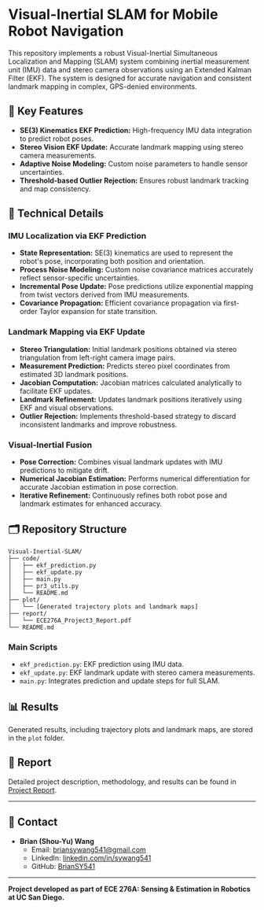 # Visual-Inertial SLAM for Mobile Robot Navigation

This repository implements a robust Visual-Inertial Simultaneous Localization and Mapping (SLAM) system combining inertial measurement unit (IMU) data and stereo camera observations using an Extended Kalman Filter (EKF). The system is designed for accurate navigation and consistent landmark mapping in complex, GPS-denied environments.

## 🌟 Key Features
- **SE(3) Kinematics EKF Prediction:** High-frequency IMU data integration to predict robot poses.
- **Stereo Vision EKF Update:** Accurate landmark mapping using stereo camera measurements.
- **Adaptive Noise Modeling:** Custom noise parameters to handle sensor uncertainties.
- **Threshold-based Outlier Rejection:** Ensures robust landmark tracking and map consistency.

## 🔧 Technical Details

### IMU Localization via EKF Prediction
- **State Representation:** SE(3) kinematics are used to represent the robot's pose, incorporating both position and orientation.
- **Process Noise Modeling:** Custom noise covariance matrices accurately reflect sensor-specific uncertainties.
- **Incremental Pose Update:** Pose predictions utilize exponential mapping from twist vectors derived from IMU measurements.
- **Covariance Propagation:** Efficient covariance propagation via first-order Taylor expansion for state transition.

### Landmark Mapping via EKF Update
- **Stereo Triangulation:** Initial landmark positions obtained via stereo triangulation from left-right camera image pairs.
- **Measurement Prediction:** Predicts stereo pixel coordinates from estimated 3D landmark positions.
- **Jacobian Computation:** Jacobian matrices calculated analytically to facilitate EKF updates.
- **Landmark Refinement:** Updates landmark positions iteratively using EKF and visual observations.
- **Outlier Rejection:** Implements threshold-based strategy to discard inconsistent landmarks and improve robustness.

### Visual-Inertial Fusion
- **Pose Correction:** Combines visual landmark updates with IMU predictions to mitigate drift.
- **Numerical Jacobian Estimation:** Performs numerical differentiation for accurate Jacobian estimation in pose correction.
- **Iterative Refinement:** Continuously refines both robot pose and landmark estimates for enhanced accuracy.

## 🗂️ Repository Structure

```
Visual-Inertial-SLAM/
├── code/
│   ├── ekf_prediction.py
│   ├── ekf_update.py
│   ├── main.py
│   ├── pr3_utils.py
│   └── README.md
├── plot/
│   └── [Generated trajectory plots and landmark maps]
├── report/
│   └── ECE276A_Project3_Report.pdf
└── README.md
```

### Main Scripts
- `ekf_prediction.py`: EKF prediction using IMU data.
- `ekf_update.py`: EKF landmark update with stereo camera measurements.
- `main.py`: Integrates prediction and update steps for full SLAM.

## 📊 Results
Generated results, including trajectory plots and landmark maps, are stored in the `plot` folder.

## 📝 Report
Detailed project description, methodology, and results can be found in [Project Report](ECE276A_Project3_Report.pdf).

---

## 📧 Contact
- **Brian (Shou-Yu) Wang**  
  - Email: briansywang541@gmail.com  
  - LinkedIn: [linkedin.com/in/sywang541](https://linkedin.com/in/sywang541)
  - GitHub: [BrianSY541](https://github.com/BrianSY541)

---

**Project developed as part of ECE 276A: Sensing & Estimation in Robotics at UC San Diego.**

